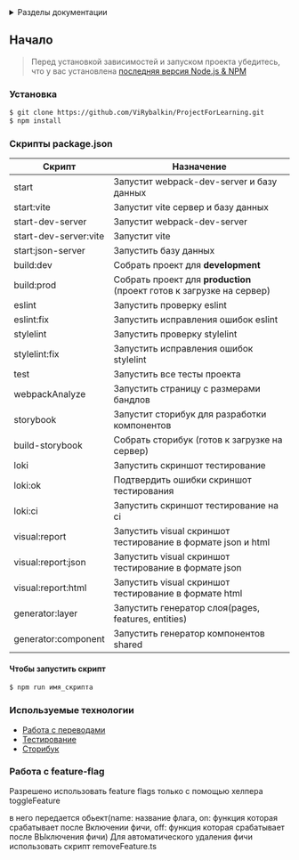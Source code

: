 <!-- TABLE OF CONTENTS -->
<details>
  <summary>Разделы документации</summary>
  <ol>
    <li>
      <a href="#начало">Начало</a>
      <ul>
        <li><a href="#установка">Установка проекта</a></li>
        <li><a href="#cкрипты-package.json">Скрипты</a></li>
        <li><a href="#чтобы-запустить-скрипт">Как запустить скрипт</a></li>
      </ul>
    </li>
    <li><a href="#используемые-технологии">Используемые технологии</a></li>
    <li><a href="#работа-с-feature-flag">Работа с feature-flag</a></li>

  </ol>
</details>

## Начало

> Перед установкой зависимостей и запуском проекта убедитесь, что у вас
> установлена [последняя версия Node.js & NPM](https://nodejs.org/en/download/current/)

### Установка

```sh
$ git clone https://github.com/ViRybalkin/ProjectForLearning.git
$ npm install
```

### Скрипты package.json

| Скрипт                | Назначение                                                            |
|-----------------------|-----------------------------------------------------------------------|
| start                 | Запустит webpack-dev-server и базу данных                             |
| start:vite            | Запустит vite сервер и базу данных                                    |
| start-dev-server      | Запустит webpack-dev-server                                           |
| start-dev-server:vite | Запустит vite                                                         |
| start:json-server     | Запустить базу данных                                                 |
| build:dev             | Собрать проект для **development**                                    |
| build:prod            | Собрать проект для **production** (проект готов к загрузке на сервер) |
| eslint                | Запустить проверку eslint                                             |
| eslint:fix            | Запустить исправления ошибок eslint                                   ||                       |                                                                                              |
| stylelint             | Запустить проверку stylelint                                          |
| stylelint:fix         | Запустить исправления ошибок stylelint                                |
| test                  | Запустить все тесты проекта                                           |
| webpackAnalyze        | Запустить страницу с размерами бандлов                                |
| storybook             | Запустит сторибук для разработки компонентов                          |
| build-storybook       | Собрать сторибук (готов к загрузке на сервер)                         |
| loki                  | Запустить скриншот тестирование                                       |
| loki:ok               | Подтвердить ошибки скриншот тестирования                              |
| loki:ci               | Запустить скриншот тестирование на ci                                 |
| visual:report         | Запустить visual скриншот тестирование в формате json и html          |
| visual:report:json    | Запустить visual скриншот тестирование в формате json                 |
| visual:report:html    | Запустить visual скриншот тестирование в формате html                 |
| generator:layer       | Запустить генератор слоя(pages, features, entities)                   |
| generator:component   | Запустить генератор компонентов shared                                |

#### Чтобы запустить скрипт

```sh
$ npm run имя_скрипта
```

### Используемые технологии

* [Работа с переводами](docs/i18next.md)
* [Тестирование](docs/testing.md)
* [Сторибук](docs/storybook.md)

### Работа с feature-flag

Разрешено использовать feature flags только с помощью хелпера toggleFeature

в него передается обьект(name: название флага, on: функция которая срабатывает после Включении фичи, off: функция
которая срабатывает после ВЫключения фичи)
Для автоматического удаления фичи использовать скрипт removeFeature.ts